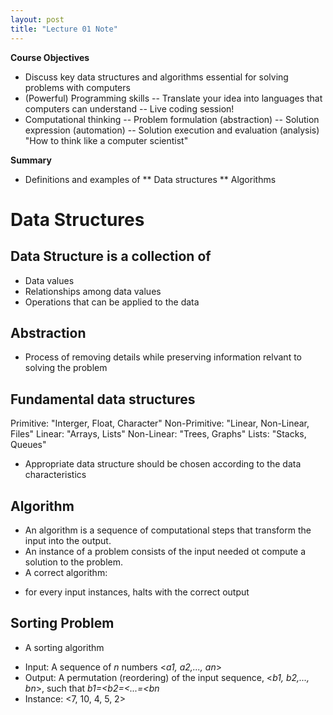 ```yaml
---
layout: post
title: "Lecture 01 Note"
---
```

**Course Objectives**
- Discuss key data structures and algorithms essential for solving problems with computers
- (Powerful) Programming skills
-- Translate your idea into languages that computers can understand
-- Live coding session!
- Computational thinking
-- Problem formulation (abstraction)
-- Solution expression (automation)
-- Solution execution and evaluation (analysis)
"How to think like a computer scientist"

**Summary**
- Definitions and examples of 
** Data structures
** Algorithms

# **Data Structures**
## Data Structure is a collection of 
- Data values
- Relationships among data values
- Operations that can be applied to the data
## Abstraction
- Process of removing details while preserving information relvant to solving the problem
## Fundamental data structures

Primitive: "Interger, Float, Character"
Non-Primitive: "Linear, Non-Linear, Files"
Linear: "Arrays, Lists"
Non-Linear: "Trees, Graphs"
Lists: "Stacks, Queues"

- Appropriate data structure should be chosen according to the data characteristics
## Algorithm
- An algorithm is a sequence of computational steps that transform the input into the output.
- An instance of a problem consists of the input needed ot compute a solution to the problem.
- A correct algorithm:
* for every input instances, halts with the correct output
## Sorting Problem
- A sorting algorithm
* Input: A sequence of _n_ numbers <_a1, a2,..., an_>
* Output: A permutation (reordering) of the input sequence,
<_b1, b2,..., bn_>, such that _b1=<b2=<...=<bn_
* Instance: <7, 10, 4, 5, 2>

